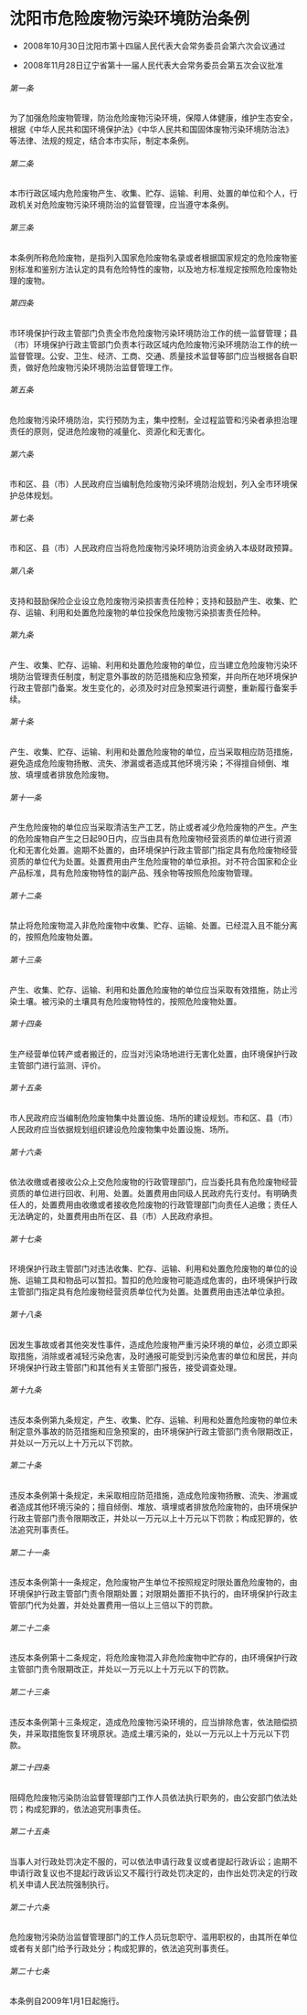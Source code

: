 # 沈阳市危险废物污染环境防治条例

- 2008年10月30日沈阳市第十四届人民代表大会常务委员会第六次会议通过

- 2008年11月28日辽宁省第十一届人民代表大会常务委员会第五次会议批准

<!-- INFO END -->

###### 第一条

为了加强危险废物管理，防治危险废物污染环境，保障人体健康，维护生态安全，根据《中华人民共和国环境保护法》《中华人民共和国固体废物污染环境防治法》等法律、法规的规定，结合本市实际，制定本条例。

###### 第二条

本市行政区域内危险废物产生、收集、贮存、运输、利用、处置的单位和个人，行政机关对危险废物污染环境防治的监督管理，应当遵守本条例。

###### 第三条

本条例所称危险废物，是指列入国家危险废物名录或者根据国家规定的危险废物鉴别标准和鉴别方法认定的具有危险特性的废物，以及地方标准规定按照危险废物处理的废物。

###### 第四条

市环境保护行政主管部门负责全市危险废物污染环境防治工作的统一监督管理；县（市）环境保护行政主管部门负责本行政区域内危险废物污染环境防治工作的统一监督管理。公安、卫生、经济、工商、交通、质量技术监督等部门应当根据各自职责，做好危险废物污染环境防治监督管理工作。

###### 第五条

危险废物污染环境防治，实行预防为主，集中控制，全过程监管和污染者承担治理责任的原则，促进危险废物的减量化、资源化和无害化。

###### 第六条

市和区、县（市）人民政府应当编制危险废物污染环境防治规划，列入全市环境保护总体规划。

###### 第七条

市和区、县（市）人民政府应当将危险废物污染环境防治资金纳入本级财政预算。

###### 第八条

支持和鼓励保险企业设立危险废物污染损害责任险种；支持和鼓励产生、收集、贮存、运输、利用和处置危险废物的单位投保危险废物污染损害责任险种。

###### 第九条

产生、收集、贮存、运输、利用和处置危险废物的单位，应当建立危险废物污染环境防治管理责任制度，制定意外事故的防范措施和应急预案，并向所在地环境保护行政主管部门备案。发生变化的，必须及时对应急预案进行调整，重新履行备案手续。

###### 第十条

产生、收集、贮存、运输、利用和处置危险废物的单位，应当采取相应防范措施，避免造成危险废物扬散、流失、渗漏或者造成其他环境污染；不得擅自倾倒、堆放、填埋或者排放危险废物。

###### 第十一条

产生危险废物的单位应当采取清洁生产工艺，防止或者减少危险废物的产生。产生的危险废物自产生之日起90日内，应当由具有危险废物经营资质的单位进行资源化和无害化处置。逾期不处置的，由环境保护行政主管部门指定具有危险废物经营资质的单位代为处置。处置费用由产生危险废物的单位承担。对不符合国家和企业产品标准，具有危险废物特性的副产品、残余物等按照危险废物管理。

###### 第十二条

禁止将危险废物混入非危险废物中收集、贮存、运输、处置。已经混入且不能分离的，按照危险废物处置。

###### 第十三条

产生、收集、贮存、运输、利用和处置危险废物的单位应当采取有效措施，防止污染土壤。被污染的土壤具有危险废物特性的，按照危险废物处置。

###### 第十四条

生产经营单位转产或者搬迁的，应当对污染场地进行无害化处置，由环境保护行政主管部门进行监测、评价。

###### 第十五条

市人民政府应当编制危险废物集中处置设施、场所的建设规划。市和区、县（市）人民政府应当依据规划组织建设危险废物集中处置设施、场所。

###### 第十六条

依法收缴或者接收公众上交危险废物的行政管理部门，应当委托具有危险废物经营资质的单位进行回收、利用、处置。处置费用由同级人民政府先行支付。有明确责任人的，处置费用由收缴或者接收危险废物的行政管理部门向责任人追缴；责任人无法确定的，处置费用由所在区、县（市）人民政府承担。

###### 第十七条

环境保护行政主管部门对违法收集、贮存、运输、利用和处置危险废物的单位的设施、运输工具和物品可以暂扣。暂扣的危险废物可能造成危害的，由环境保护行政主管部门指定具有危险废物经营资质单位代为处置。处置费用由违法单位承担。

###### 第十八条

因发生事故或者其他突发性事件，造成危险废物严重污染环境的单位，必须立即采取措施，消除或者减轻污染危害，及时通报可能受到污染危害的单位和居民，并向环境保护行政主管部门和其他有关主管部门报告，接受调查处理。

###### 第十九条

违反本条例第九条规定，产生、收集、贮存、运输、利用和处置危险废物的单位未制定意外事故的防范措施和应急预案的，由环境保护行政主管部门责令限期改正，并处以一万元以上十万元以下罚款。

###### 第二十条

违反本条例第十条规定，未采取相应防范措施，造成危险废物扬散、流失、渗漏或者造成其他环境污染的；擅自倾倒、堆放、填埋或者排放危险废物的，由环境保护行政主管部门责令限期改正，并处以一万元以上十万元以下罚款；构成犯罪的，依法追究刑事责任。

###### 第二十一条

违反本条例第十一条规定，危险废物产生单位不按照规定时限处置危险废物的，由环境保护行政主管部门责令限期处置；对限期处置拒不执行的，由环境保护行政主管部门代为处置，并处处置费用一倍以上三倍以下的罚款。

###### 第二十二条

违反本条例第十二条规定，将危险废物混入非危险废物中贮存的，由环境保护行政主管部门责令限期改正，并处以一万元以上十万元以下的罚款。

###### 第二十三条

违反本条例第十三条规定，造成危险废物污染环境的，应当排除危害，依法赔偿损失，并采取措施恢复环境原状。造成土壤污染的，处以一万元以上十万元以下罚款。

###### 第二十四条

阻碍危险废物污染防治监督管理部门工作人员依法执行职务的，由公安部门依法处罚；构成犯罪的，依法追究刑事责任。

###### 第二十五条

当事人对行政处罚决定不服的，可以依法申请行政复议或者提起行政诉讼；逾期不申请行政复议也不提起行政诉讼又不履行行政处罚决定的，由作出处罚决定的行政机关申请人民法院强制执行。

###### 第二十六条

危险废物污染防治监督管理部门的工作人员玩忽职守、滥用职权的，由其所在单位或者有关部门给予行政处分；构成犯罪的，依法追究刑事责任。

###### 第二十七条

本条例自2009年1月1日起施行。
